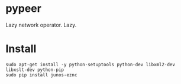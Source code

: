 # pypeer
Lazy network operator.  Lazy.

# Install
```
sudo apt-get install -y python-setuptools python-dev libxml2-dev libxslt-dev python-pip
sudo pip install junos-eznc
```
 
